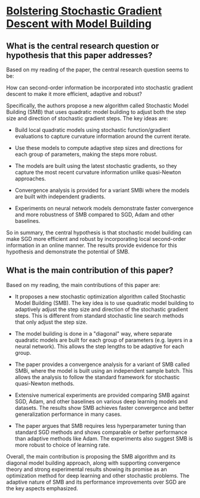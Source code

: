 # [Bolstering Stochastic Gradient Descent with Model Building](https://arxiv.org/abs/2111.07058v2)

## What is the central research question or hypothesis that this paper addresses?

 Based on my reading of the paper, the central research question seems to be:

How can second-order information be incorporated into stochastic gradient descent to make it more efficient, adaptive and robust? 

Specifically, the authors propose a new algorithm called Stochastic Model Building (SMB) that uses quadratic model building to adjust both the step size and direction of stochastic gradient steps. The key ideas are:

- Build local quadratic models using stochastic function/gradient evaluations to capture curvature information around the current iterate. 

- Use these models to compute adaptive step sizes and directions for each group of parameters, making the steps more robust.

- The models are built using the latest stochastic gradients, so they capture the most recent curvature information unlike quasi-Newton approaches.

- Convergence analysis is provided for a variant SMBi where the models are built with independent gradients.

- Experiments on neural network models demonstrate faster convergence and more robustness of SMB compared to SGD, Adam and other baselines.

So in summary, the central hypothesis is that stochastic model building can make SGD more efficient and robust by incorporating local second-order information in an online manner. The results provide evidence for this hypothesis and demonstrate the potential of SMB.


## What is the main contribution of this paper?

 Based on my reading, the main contributions of this paper are:

- It proposes a new stochastic optimization algorithm called Stochastic Model Building (SMB). The key idea is to use quadratic model building to adaptively adjust the step size and direction of the stochastic gradient steps. This is different from standard stochastic line search methods that only adjust the step size. 

- The model building is done in a "diagonal" way, where separate quadratic models are built for each group of parameters (e.g. layers in a neural network). This allows the step lengths to be adaptive for each group.

- The paper provides a convergence analysis for a variant of SMB called SMBi, where the model is built using an independent sample batch. This allows the analysis to follow the standard framework for stochastic quasi-Newton methods.

- Extensive numerical experiments are provided comparing SMB against SGD, Adam, and other baselines on various deep learning models and datasets. The results show SMB achieves faster convergence and better generalization performance in many cases.

- The paper argues that SMB requires less hyperparameter tuning than standard SGD methods and shows comparable or better performance than adaptive methods like Adam. The experiments also suggest SMB is more robust to choice of learning rate.

Overall, the main contribution is proposing the SMB algorithm and its diagonal model building approach, along with supporting convergence theory and strong experimental results showing its promise as an optimization method for deep learning and other stochastic problems. The adaptive nature of SMB and its performance improvements over SGD are the key aspects emphasized.
